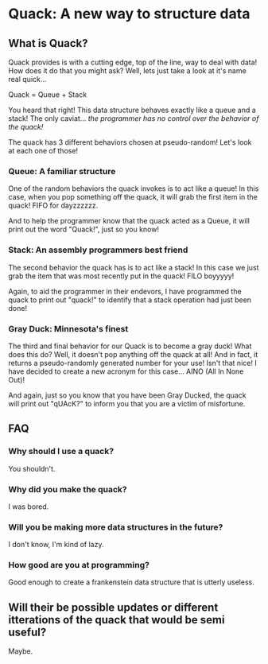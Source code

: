 # Quack: A new way to structure data

## What is Quack?

Quack provides is with a cutting edge, top of the line, way to deal with data! How does it do that you might ask? Well, lets just take a look at it's name real quick...

Quack =  Queue + Stack

You heard that right! This data structure behaves exactly like a queue and a stack! The only caviat...
*the programmer has no control over the behavior of the quack!*

The quack has 3 different behaviors chosen at pseudo-random! Let's look at each one of those!

### Queue: A familiar structure

One of the random behaviors the quack invokes is to act like a queue! In this case, when you pop something off the quack, it will grab the first item in the quack! FIFO for dayzzzzzz.

And to help the programmer know that the quack acted as a Queue, it will print out the word "Quack!", just so you know!

### Stack: An assembly programmers best friend

The second behavior the quack has is to act like a stack! In this case we just grab the item that was most recently put in the quack! FILO boyyyyy! 

Again, to aid the programmer in their endevors, I have programmed the quack to print out "quack!" to identify that a stack operation had just been done!

### Gray Duck: Minnesota's finest

The third and final behavior for our Quack is to become a gray duck! What does this do? Well, it doesn't pop anything off the quack at all! And in fact, it returns a pseudo-randomly generated number for your use! Isn't that nice! I have decided to create a new acronym for this case... AINO (All In None Out)!

And again, just so you know that you have been Gray Ducked, the quack will print out "qUAcK?" to inform you that you are a victim of misfortune.



## FAQ

### Why should I use a quack?

You shouldn't.

### Why did you make the quack?

I was bored.

### Will you be making more data structures in the future?

I don't know, I'm kind of lazy.

### How good are you at programming?

Good enough to create a frankenstein data structure that is utterly useless.

## Will their be possible updates or different itterations of the quack that would be semi useful?

Maybe. 
